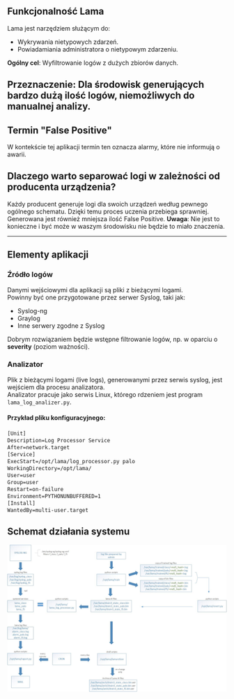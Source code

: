 ## Funkcjonalność Lama
Lama jest narzędziem służącym do:
- Wykrywania nietypowych zdarzeń.
- Powiadamiania administratora o nietypowym zdarzeniu.

**Ogólny cel**: Wyfiltrowanie logów z dużych zbiorów danych.

**Przeznaczenie**: Dla środowisk generujących bardzo dużą ilość logów, niemożliwych do manualnej analizy.
---
## Termin "False Positive"
W kontekście tej aplikacji termin ten oznacza alarmy, które nie informują o awarii.

## Dlaczego warto separować logi w zależności od producenta urządzenia?
Każdy producent generuje logi dla swoich urządzeń według pewnego ogólnego schematu. Dzięki temu proces uczenia przebiega sprawniej. Generowana jest również mniejsza ilość False Positive.
**Uwaga**: Nie jest to konieczne i być może w waszym środowisku nie będzie to miało znaczenia.

---

## Elementy aplikacji

### Źródło logów
Danymi wejściowymi dla aplikacji są pliki z bieżącymi logami.  
Powinny być one przygotowane przez serwer Syslog, taki jak:
- Syslog-ng
- Graylog
- Inne serwery zgodne z Syslog

Dobrym rozwiązaniem będzie wstępne filtrowanie logów, np. w oparciu o **severity** (poziom ważności).

### Analizator
Plik z bieżącymi logami (live logs), generowanymi przez serwis syslog, jest wejściem dla procesu analizatora.  
Analizator pracuje jako serwis Linux, którego rdzeniem jest program `lama_log_analizer.py`.

#### Przykład pliku konfiguracyjnego:
```plaintext
[Unit]
Description=Log Processor Service
After=network.target
[Service]
ExecStart=/opt/lama/log_processor.py palo
WorkingDirectory=/opt/lama/
User=user
Group=user
Restart=on-failure
Environment=PYTHONUNBUFFERED=1
[Install]
WantedBy=multi-user.target
```
## Schemat działania systemu
![Alt Text](schema.jpg)
